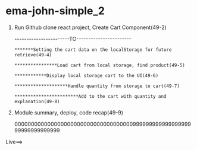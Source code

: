 # ema-john-simple_2

1. Run Github clone react project, Create Cart Component(49-2)

   -----------------------TO-----------------------

   `*******Setting the cart data on the localStorage for future retrieve(49-4)`

   `****************Load cart from local storage, find product(49-5)`

   `************Display local storage cart to the UI(49-6)`

   `********************Handle quantity from storage to cart(49-7)`

   `************************Add to the cart with quantity and explanation(49-8)`

2. Module summary, deploy, code recap(49-9)

   00000000000000000000000000000000000099999999999999999999999999999999

Live==>
